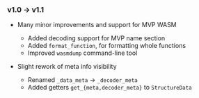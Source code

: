 ### v1.0 -> v1.1

- Many minor improvements and support for MVP WASM
    - Added decoding support for MVP name section
    - Added `format_function`, for formatting whole functions
    - Improved `wasmdump` command-line tool 

- Slight rework of meta info visibility
    - Renamed `_data_meta` -> `_decoder_meta`
    - Added getters `get_{meta,decoder_meta}` to `StructureData`